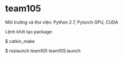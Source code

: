 # team105

Môi trường và thư viện: Python 2.7, Pytorch GPU, CUDA

Lệnh khởi tạo package:

$ catkin_make

$ roslaunch team105 team105.launch
